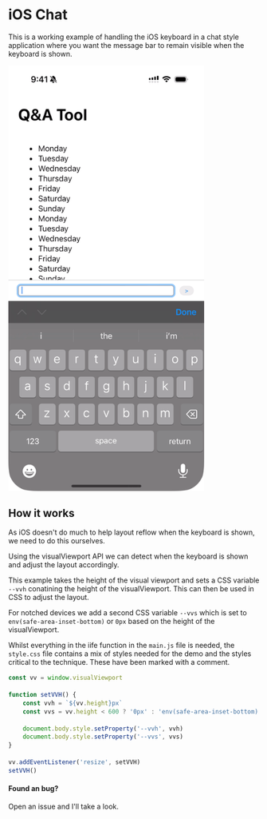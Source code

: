 # iOS Chat

This is a working example of handling the iOS keyboard in a chat style application where you want the message bar to remain visible when the keyboard is shown.

<img src="https://raw.githubusercontent.com/mattpilott/ios-chat/main/.github/screen.png" width="393" />

## How it works

As iOS doesn't do much to help layout reflow when the keyboard is shown, we need to do this ourselves.

Using the visualViewport API we can detect when the keyboard is shown and adjust the layout accordingly.

This example takes the height of the visual viewport and sets a CSS variable `--vvh` conatining the height of the visualViewport. This can then be used in CSS to adjust the layout.

For notched devices we add a second CSS variable `--vvs` which is set to `env(safe-area-inset-bottom)` or `0px` based on the height of the visualViewport.

Whilst everything in the iife function in the `main.js` file is needed, the `style.css` file contains a mix of styles needed for the demo and the styles critical to the technique. These have been marked with a comment.

```js
const vv = window.visualViewport

function setVVH() {
	const vvh = `${vv.height}px`
	const vvs = vv.height < 600 ? '0px' : 'env(safe-area-inset-bottom)'

	document.body.style.setProperty('--vvh', vvh)
	document.body.style.setProperty('--vvs', vvs)
}

vv.addEventListener('resize', setVVH)
setVVH()
```

#### Found an bug?

Open an issue and I'll take a look.
